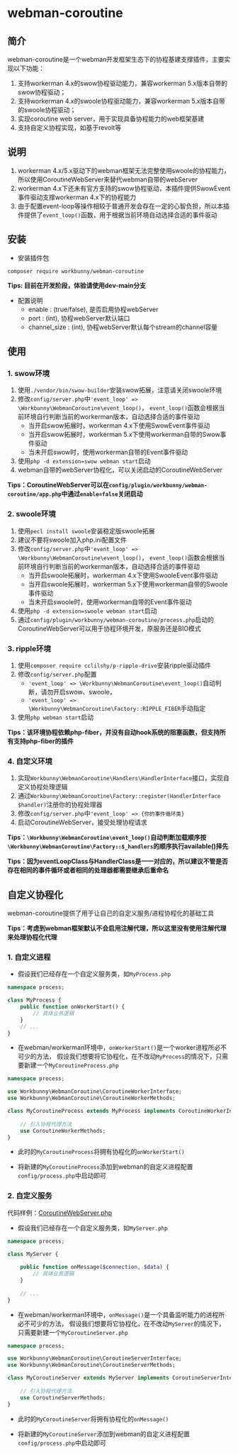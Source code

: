 # webman-coroutine

## 简介

webman-coroutine是一个webman开发框架生态下的协程基建支撑插件，主要实现以下功能：

1. 支持workerman 4.x的swow协程驱动能力，兼容workerman 5.x版本自带的swow协程驱动；
2. 支持workerman 4.x的swoole协程驱动能力，兼容workerman 5.x版本自带的swoole协程驱动；
3. 实现coroutine web server，用于实现具备协程能力的web框架基建
4. 支持自定义协程实现，如基于revolt等

## 说明

1. workerman 4.x/5.x驱动下的webman框架无法完整使用swoole的协程能力，所以使用CoroutineWebServer来替代webman自带的webServer
2. workerman 4.x下还未有官方支持的swow协程驱动，本插件提供SwowEvent事件驱动支撑workerman 4.x下的协程能力
3. 由于配置event-loop等操作相较于普通开发会存在一定的心智负担，所以本插件提供了`event_loop()`函数，用于根据当前环境自动选择合适的事件驱动

## 安装

- 安装插件包
```shell
composer require workbunny/webman-coroutine
```

**Tips: 目前在开发阶段，体验请使用dev-main分支**

- 配置说明
  - enable : (true/false), 是否启用协程webServer
  - port : (int), 协程webServer默认端口
  - channel_size : (int), 协程webServer默认每个stream的channel容量

## 使用

### 1. swow环境

1. 使用`./vendor/bin/swow-builder`安装swow拓展，注意请关闭swoole环境
2. 修改`config/server.php`中`'event_loop' => \Workbunny\WebmanCoroutine\event_loop()`，
`event_loop()`函数会根据当前环境自行判断当前的workerman版本，自动选择合适的事件驱动
   - 当开启swow拓展时，workerman 4.x下使用SwowEvent事件驱动
   - 当开启swow拓展时，workerman 5.x下使用workerman自带的Swow事件驱动
   - 当未开启swow时，使用workerman自带的Event事件驱动
3. 使用`php -d extension=swow webman start`启动
4. webman自带的webServer协程化，可以关闭启动的CoroutineWebServer

**Tips：CoroutineWebServer可以在`config/plugin/workbunny/webman-coroutine/app.php`中通过`enable=false`关闭启动**

### 2. swoole环境

1. 使用`pecl install swoole`安装稳定版swoole拓展
2. 建议不要将swoole加入php.ini配置文件
3. 修改`config/server.php`中`'event_loop' => \Workbunny\WebmanCoroutine\event_loop()`，
   `event_loop()`函数会根据当前环境自行判断当前的workerman版本，自动选择合适的事件驱动
   - 当开启swoole拓展时，workerman 4.x下使用SwooleEvent事件驱动
   - 当开启swoole拓展时，workerman 5.x下使用workerman自带的Swoole事件驱动
   - 当未开启swoole时，使用workerman自带的Event事件驱动
4. 使用`php -d extension=swoole webman start`启动
5. 通过`config/plugin/workbunny/webman-coroutine/process.php`启动的CoroutineWebServer可以用于协程环境开发，原服务还是BIO模式

### 3. ripple环境

1. 使用`composer require cclilshy/p-ripple-drive`安装ripple驱动插件
2. 修改`config/server.php`配置
   - `'event_loop' => \Workbunny\WebmanCoroutine\event_loop()`自动判断，请勿开启swow、swoole，
   - `'event_loop' => \Workbunny\WebmanCoroutine\Factory::RIPPLE_FIBER`手动指定
3. 使用`php webman start`启动

**Tips：该环境协程依赖php-fiber，并没有自动hook系统的阻塞函数，但支持所有支持php-fiber的插件**

### 4. 自定义环境

1. 实现`Workbunny\WebmanCoroutine\Handlers\HandlerInterface`接口，实现自定义协程处理逻辑
2. 通过`Workbunny\WebmanCoroutine\Factory::register(HandlerInterface $handler)`注册你的协程处理器
3. 修改`config/server.php`中`'event_loop' => {你的事件循环类}`
4. 启动CoroutineWebServer，接受处理协程请求

**Tips：`\Workbunny\WebmanCoroutine\event_loop()`自动判断加载顺序按`\Workbunny\WebmanCoroutine\Factory::$_handlers`的顺序执行available()择先**

**Tips：因为eventLoopClass与HandlerClass是一一对应的，所以建议不管是否存在相同的事件循环或者相同的处理器都需要继承后重命名**

## 自定义协程化

webman-coroutine提供了用于让自己的自定义服务/进程协程化的基础工具

**Tips：考虑到webman框架默认不会启用注解代理，所以这里没有使用注解代理来处理协程化代理**

### 1. 自定义进程

- 假设我们已经存在一个自定义服务类，如`MyProcess.php`

```php
namespace process;

class MyProcess {
    public function onWorkerStart() {
        // 具体业务逻辑
    }
    // ...
}
```

- 在webman/workerman环境中，`onWorkerStart()`是一个worker进程所必不可少的方法，
假设我们想要将它协程化，在不改动`MyProcess`的情况下，只需要新建一个`MyCoroutineProcess.php`

```php
namespace process;

use Workbunny\WebmanCoroutine\CoroutineWorkerInterface;
use Workbunny\WebmanCoroutine\CoroutineWorkerMethods;

class MyCoroutineProcess extends MyProcess implements CoroutineWorkerInterface {
    
    // 引入协程代理方法
    use CoroutineWorkerMethods;
}
```

- 此时的`MyCoroutineProcess`将拥有协程化的`onWorkerStart()`

- 将新建的`MyCoroutineProcess`添加到webman的自定义进程配置`config/process.php`中启动即可


### 2. 自定义服务

代码样例：[CoroutineWebServer.php](src%2FCoroutineWebServer.php)

- 假设我们已经存在一个自定义服务类，如`MyServer.php`

```php
namespace process;

class MyServer {
    
    public function onMessage($connection, $data) {
        // 具体业务逻辑
    }
    
    // ...
}
```

- 在webman/workerman环境中，`onMessage()`是一个具备监听能力的进程所必不可少的方法，
  假设我们想要将它协程化，在不改动`MyServer`的情况下，只需要新建一个`MyCoroutineServer.php`

```php
namespace process;

use Workbunny\WebmanCoroutine\CoroutineServerInterface;
use Workbunny\WebmanCoroutine\CoroutineServerMethods;

class MyCoroutineServer extends MyServer implements CoroutineServerInterface {
    
    // 引入协程代理方法
    use CoroutineServerMethods;
}
```

- 此时的`MyCoroutineServer`将拥有协程化的`onMessage()`

- 将新建的`MyCoroutineServer`添加到webman的自定义进程配置`config/process.php`中启动即可